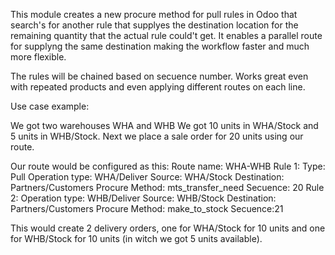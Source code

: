 This module creates a new procure method for pull rules in Odoo that search's for another rule that supplyes the destination location for the remaining quantity that the actual rule could't get.
It enables a parallel route for supplyng the same destination making the workflow faster and much more flexible.

The rules will be chained based on secuence number. Works great even with repeated products and even applying different routes on each line.


Use case example:

We got two warehouses WHA and WHB
We got 10 units in WHA/Stock and 5 units in WHB/Stock. Next we place a sale order for 20 units using our route.


Our route would be configured as this: 
Route name: WHA-WHB 
Rule 1:
      Type: Pull
      Operation type: WHA/Deliver
      Source: WHA/Stock
      Destination: Partners/Customers
      Procure Method: mts_transfer_need
      Secuence: 20
Rule 2:
      Operation type: WHB/Deliver
      Source: WHB/Stock
      Destination: Partners/Customers
      Procure Method: make_to_stock
      Secuence:21
      
This would create 2 delivery orders, one for WHA/Stock for 10 units and one for WHB/Stock for 10 units (in witch we got 5 units available).




